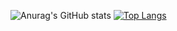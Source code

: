 ![Anurag's GitHub stats](https://github-readme-stats.vercel.app/api?username=jackzhang2013&show_icons=true&theme=dark)
[![Top Langs](https://github-readme-stats.vercel.app/api/top-langs/?username=jackzhang2013&layout=compact&theme=dark)](https://github.com/anuraghazra/github-readme-stats)

